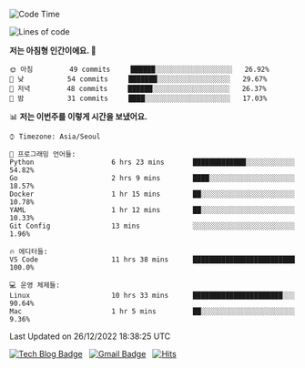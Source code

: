 <!-- ### Hi there 👋 -->

<!--
**dnchoi/dnchoi** is a ✨ _special_ ✨ repository because its `README.md` (this file) appears on your GitHub profile.

Here are some ideas to get you started:

- 🔭 I’m currently working on ...
- 🌱 I’m currently learning ...
- 👯 I’m looking to collaborate on ...
- 🤔 I’m looking for help with ...
- 💬 Ask me about ...
- 📫 How to reach me: ...
- 😄 Pronouns: ...
- ⚡ Fun fact: ...
-->

<!--START_SECTION:waka-->
![Code Time](http://img.shields.io/badge/Code%20Time-310%20hrs%2030%20mins-blue)

![Lines of code](https://img.shields.io/badge/%EC%A0%80%EB%8A%94%20%EC%97%AC%ED%83%9C%EA%B9%8C%EC%A7%80%20-151%20Thousand%20%EC%A4%84%EC%9D%98%20%EC%BD%94%EB%93%9C%EB%A5%BC%20%EC%9E%91%EC%84%B1%ED%96%88%EC%96%B4%EC%9A%94.-blue)

**저는 아침형 인간이에요. 🐤** 

```text
🌞 아침         49 commits     ██████░░░░░░░░░░░░░░░░░░░   26.92% 
🌆 낮　         54 commits     ███████░░░░░░░░░░░░░░░░░░   29.67% 
🌃 저녁         48 commits     ██████░░░░░░░░░░░░░░░░░░░   26.37% 
🌙 밤　         31 commits     ████░░░░░░░░░░░░░░░░░░░░░   17.03%

```


📊 **저는 이번주를 이렇게 시간을 보냈어요.** 

```text
⌚︎ Timezone: Asia/Seoul

💬 프로그래밍 언어들: 
Python                   6 hrs 23 mins       █████████████░░░░░░░░░░░░   54.82% 
Go                       2 hrs 9 mins        ████░░░░░░░░░░░░░░░░░░░░░   18.57% 
Docker                   1 hr 15 mins        ██░░░░░░░░░░░░░░░░░░░░░░░   10.78% 
YAML                     1 hr 12 mins        ██░░░░░░░░░░░░░░░░░░░░░░░   10.33% 
Git Config               13 mins             ░░░░░░░░░░░░░░░░░░░░░░░░░   1.96%

🔥 에디터들: 
VS Code                  11 hrs 38 mins      █████████████████████████   100.0%

💻 운영 체제들: 
Linux                    10 hrs 33 mins      ██████████████████████░░░   90.64% 
Mac                      1 hr 5 mins         ██░░░░░░░░░░░░░░░░░░░░░░░   9.36%

```


 Last Updated on 26/12/2022 18:38:25 UTC
<!--END_SECTION:waka-->


[![Tech Blog Badge](http://img.shields.io/badge/-Tech%20blog-black?style=flat-square&logo=github&link=https://zzsza.github.io/)](https://dnchoi.github.io/)
&nbsp;
[![Gmail Badge](https://img.shields.io/badge/Gmail-d14836?style=flat-square&logo=Gmail&logoColor=white&link=mailto:snugyun01@gmail.com)](mailto:dongnyeokc@gmail.com)
&nbsp;
[![Hits](https://hits.seeyoufarm.com/api/count/incr/badge.svg?url=https%3A%2F%2Fgithub.com%2Fgjbae1212%2Fhit-counter&count_bg=%233D7CC8&title_bg=%23555555&icon=&icon_color=%23E7E7E7&title=hits&edge_flat=false)](https://hits.seeyoufarm.com)
<!-- 
![Anurag's github stats](https://github-readme-stats.vercel.app/api?username=dnchoi&show_icons=true&theme=tokyonight)
&nbsp;
![Top Langs](https://github-readme-stats.vercel.app/api/top-langs/?username=dnchoi&layout=compact&theme=tokyonight)
 -->
<div align='center'>

